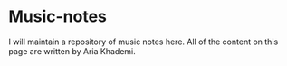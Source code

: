 # Music-notes

I will maintain a repository of music notes here. All of the content on this page are written by Aria Khademi.
